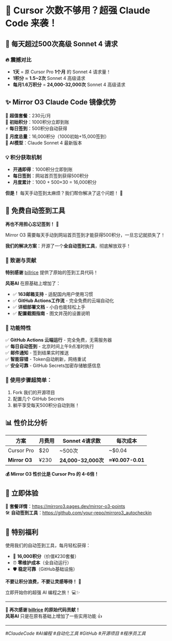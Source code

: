 # 🚀 Cursor 次数不够用？超强 Claude Code 来袭！

## 💎 每天超过500次高级 Sonnet 4 请求

### 🔥 震撼对比
- **1天** = 原 Cursor Pro **1个月** 的 Sonnet 4 请求量！
- **1积分** ≈ **1.5~2次** Sonnet 4 高级请求
- **每月1.6万积分** = **24,000-32,000次** Sonnet 4 高级请求

## ✨ Mirror O3 Claude Code 镜像优势

🎯 **超值套餐**：230元/月  
🎁 **初始积分**：1000积分立即到账  
⚡ **每日签到**：500积分自动获得  
📅 **月度总量**：16,000积分（1000初始+15,000签到）  
🤖 **AI模型**：Claude Sonnet 4 最新版本  

### 💡 积分获取机制
- **开通即得**：1000积分立即到账
- **每日签到**：网站首页签到获得500积分
- **月度累计**：1000 + 500×30 = 16,000积分

**但是！** 每天手动签到太麻烦？我们帮你解决了这个问题！ 🎯  

## 🔧 免费自动签到工具

**再也不用担心忘记签到！** 🎉

Mirror O3 需要每天手动到网站首页签到才能获得500积分，一旦忘记就损失了！

**我们的解决方案**：开源了一个**全自动签到工具**，彻底解放双手！

### 🙏 致谢与贡献
**特别感谢** [billrice](https://github.com/billrice) 提供了原始的签到工具代码！

**风哥AI** 在原基础上增加了：
- ✅ **163邮箱支持** - 适配国内用户使用习惯
- ✅ **GitHub Actions工作流** - 完全免费的云端自动化
- ✅ **详细部署文档** - 小白也能轻松上手
- ✅ **配置截图指南** - 图文并茂的设置说明

### 🚀 功能特性
✅ **GitHub Actions 云端运行** - 完全免费，无需服务器  
✅ **每日自动签到** - 北京时间上午9点准时执行  
✅ **邮件通知** - 签到结果实时推送  
✅ **智能容错** - Token自动刷新，网络重试  
✅ **安全可靠** - GitHub Secrets加密存储敏感信息  

### 🎯 使用步骤超简单：
1. Fork 我们的开源项目
2. 配置几个 GitHub Secrets
3. 躺平享受每天500积分自动到账！

## 📊 性价比分析

| 方案 | 月费用 | Sonnet 4请求数 | 每次成本 |
|------|--------|---------------|----------|
| Cursor Pro | $20 | ~500次 | ~$0.04 |
| **Mirror O3** | ¥230 | **24,000-32,000次** | **≈¥0.007-0.01** |

**💰 Mirror O3 性价比是 Cursor Pro 的 4-6倍！**

## 🔗 立即体验

📖 **套餐详情**：https://mirroro3.pages.dev/mirror-o3-points  
🛠️ **自动签到工具**：https://github.com/your-repo/mirroro3_autocheckin  

## 🎉 特别福利

使用我们的自动签到工具，每月轻松获得：
- 🎁 **16,000积分**（价值¥230套餐）
- ⏰ **零维护成本**（全自动运行）
- 🛡️ **稳定可靠**（GitHub基础设施）

**不要让积分浪费，不要让灵感等待！** 🚀

立即开始你的超强 AI 编程之旅！ 💻✨

---

**🙏 再次感谢 [billrice](https://github.com/billrice) 的原始代码贡献！**  
**风哥AI** 只是在原有基础上增加了一些实用功能 👍

---

*#ClaudeCode #AI编程 #自动化工具 #GitHub #开源项目 #程序员工具*